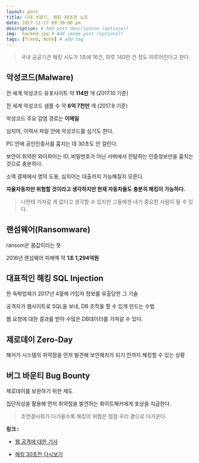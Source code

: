 ```yaml
---
layout: post
title: 다큐 비욘드, 해킹 30초전 노트
date: 2017-11-17 09:30:00 pm
description: # Add post description (optional)
img:  hacked.jpg # Add image post (optional)
tags: [Trend, Note] # add tag
---
```

> 국내 공공기관 해킹 시도가 1초에 16건, 하루 140만 건 정도 이루어진다고 한다.

## 악성코드(Malware)

전 세계 악성코드 유포사이트 약 **114만** 개 (2017.10 기준)

전 세계 악성코드 샘플 수 약 **6억 7천만** 개 (2017.9 기준)

악성코드 주요 감염 경로는 **이메일**

심지어, 이력서 파일 안에 악성코드를 심기도 한다.

PC 안에 공인인증서를 훔치는 데 30초도 안 걸린다.

보안이 취약한 와이파이는 ID, 비밀번호가 아닌 서버에서 전달하는 인증정보만을 훔치는 것으로 충분하다.

소액 결제에서 명의 도용, 심지어는 대출까지 가능해질지 모른다.

**자율자동차만 위험할 것이라고 생각하지만 현재 자동차들도 충분히 해킹이 가능하다.**

> 나한테 가져갈 게 없다고 생각할 수 있지만 그들에겐 내가 중요한 사람이 될 수 있다.

## 랜섬웨어(Ransomware)

ransom은 몸값이라는 뜻

2016년 랜섬웨어 피해액 약 **1조 1,294억원**

## 대표적인 해킹 SQL Injection

한 숙박업체가 2017년 4월에 가입자 정보를 유출당한 그 기술

공격자가 웹사이트로 SQL을 보내, DB 조작을 할 수 있게 만드는 수법

웹 요청에 대한 결과를 받아 수많은 DB데이터를 가져갈 수 있다.

## 제로데이 Zero-Day

해커가 시스템의 취약점을 먼저 발견해 보안패치가 되기 전까지 해킹할 수 있는 상황

## 버그 바운티 Bug Bounty

제로데이를 보완하기 위한 제도

집단지성을 활용해 먼저 취약점을 발견하는 화이트해커에게 포상을 지급한다.

> 초연결사회가 다가올수록 해킹의 위협은 점점 우리 곁으로 다가온다.

**링크 :** 

* [웹 공격에 대한 기사](http://www.zdnet.co.kr/news/news_view.asp?artice_id=20170522162444)

* [해킹 30초전 다시보기](http://www.ebs.co.kr/tv/show?prodId=124333&lectId=10784084)